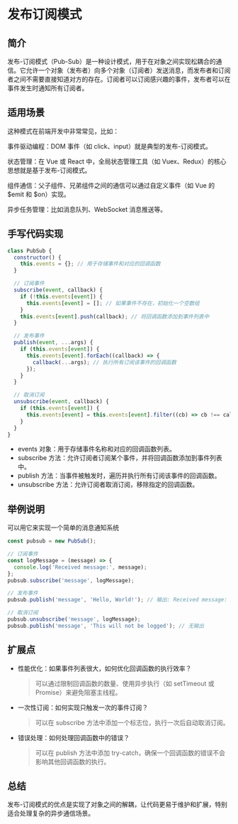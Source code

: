 # 发布订阅模式

## 简介

发布-订阅模式（Pub-Sub）是一种设计模式，用于在对象之间实现松耦合的通信。它允许一个对象（发布者）向多个对象（订阅者）发送消息，而发布者和订阅者之间不需要直接知道对方的存在。订阅者可以订阅感兴趣的事件，发布者可以在事件发生时通知所有订阅者。

## 适用场景

这种模式在前端开发中非常常见，比如：

事件驱动编程：DOM 事件（如 click、input）就是典型的发布-订阅模式。

状态管理：在 Vue 或 React 中，全局状态管理工具（如 Vuex、Redux）的核心思想就是基于发布-订阅模式。

组件通信：父子组件、兄弟组件之间的通信可以通过自定义事件（如 Vue 的 $emit 和 $on）实现。

异步任务管理：比如消息队列、WebSocket 消息推送等。

## 手写代码实现

```javascript
class PubSub {
  constructor() {
    this.events = {}; // 用于存储事件和对应的回调函数
  }

  // 订阅事件
  subscribe(event, callback) {
    if (!this.events[event]) {
      this.events[event] = []; // 如果事件不存在，初始化一个空数组
    }
    this.events[event].push(callback); // 将回调函数添加到事件列表中
  }

  // 发布事件
  publish(event, ...args) {
    if (this.events[event]) {
      this.events[event].forEach((callback) => {
        callback(...args); // 执行所有订阅该事件的回调函数
      });
    }
  }

  // 取消订阅
  unsubscribe(event, callback) {
    if (this.events[event]) {
      this.events[event] = this.events[event].filter((cb) => cb !== callback); // 过滤掉指定的回调函数
    }
  }
}
```

- events 对象：用于存储事件名称和对应的回调函数列表。
- subscribe 方法：允许订阅者订阅某个事件，并将回调函数添加到事件列表中。
- publish 方法：当事件被触发时，遍历并执行所有订阅该事件的回调函数。
- unsubscribe 方法：允许订阅者取消订阅，移除指定的回调函数。

## 举例说明

可以用它来实现一个简单的消息通知系统

```javascript
const pubsub = new PubSub();

// 订阅事件
const logMessage = (message) => {
  console.log('Received message:', message);
};
pubsub.subscribe('message', logMessage);

// 发布事件
pubsub.publish('message', 'Hello, World!'); // 输出: Received message: Hello, World!

// 取消订阅
pubsub.unsubscribe('message', logMessage);
pubsub.publish('message', 'This will not be logged'); // 无输出
```

## 扩展点

- 性能优化：如果事件列表很大，如何优化回调函数的执行效率？
  > 可以通过限制回调函数的数量、使用异步执行（如 setTimeout 或 Promise）来避免阻塞主线程。
- 一次性订阅：如何实现只触发一次的事件订阅？
  > 可以在 subscribe 方法中添加一个标志位，执行一次后自动取消订阅。
- 错误处理：如何处理回调函数中的错误？
  > 可以在 publish 方法中添加 try-catch，确保一个回调函数的错误不会影响其他回调函数的执行。

## 总结

发布-订阅模式的优点是实现了对象之间的解耦，让代码更易于维护和扩展，特别适合处理复杂的异步通信场景。
